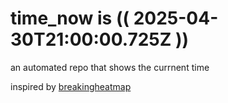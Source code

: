 # time_now is (( 2025-04-30T21:00:00.725Z ))

an automated repo that shows the currnent time

inspired by [breakingheatmap](https://github.com/breakingheatmap/breakingheatmap)